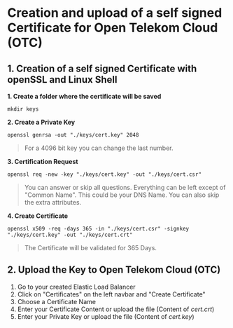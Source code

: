 # Creation and upload of a self signed Certificate for Open Telekom Cloud (OTC)

## 1. Creation of a self signed Certificate with openSSL and Linux Shell

**1. Create a folder where the certificate will be saved**

`mkdir keys`

**2. Create a Private Key**

`openssl genrsa -out "./keys/cert.key" 2048`

> For a 4096 bit key you can change the last number.

**3. Certification Request**

`openssl req -new -key "./keys/cert.key" -out "./keys/cert.csr"`

> You can answer or skip all questions. Everything can be left except of "Common Name". This could be your DNS Name. You can also skip the extra attributes.

**4. Create Certificate**

`openssl x509 -req -days 365 -in "./keys/cert.csr" -signkey "./keys/cert.key" -out "./keys/cert.crt"`

> The Certificate will be validated for 365 Days.

## 2. Upload the Key to Open Telekom Cloud (OTC)

1. Go to your created Elastic Load Balancer
2. Click on "Certificates" on the left navbar and "Create Certificate"
3. Choose a Certificate Name
4. Enter your Certificate Content or upload the file (Content of _cert.crt_)
5. Enter your Private Key or upload the file (Content of _cert.key_)
